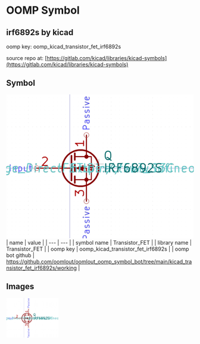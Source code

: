 # OOMP Symbol  
## irf6892s  by kicad  
  
oomp key: oomp_kicad_transistor_fet_irf6892s  
  
source repo at: [https://gitlab.com/kicad/libraries/kicad-symbols](https://gitlab.com/kicad/libraries/kicad-symbols)  
## Symbol  
  
[![working.png](working_600.png)](working.png)  
| name | value | 
| --- | --- | 
| symbol name | Transistor_FET | 
| library name | Transistor_FET | 
| oomp key | oomp_kicad_transistor_fet_irf6892s | 
| oomp bot github | https://github.com/oomlout/oomlout_oomp_symbol_bot/tree/main/kicad_transistor_fet_irf6892s/working | 
## Images  
  
[![working.png](working_140.png)](working.png)  
